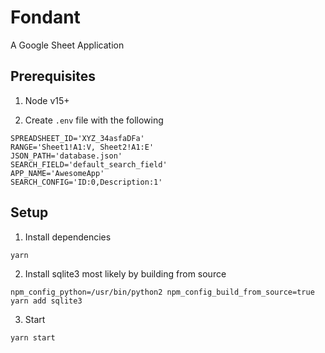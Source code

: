 # Fondant
A Google Sheet Application

## Prerequisites

1. Node v15+

2. Create `.env` file with the following

```
SPREADSHEET_ID='XYZ_34asfaDFa'
RANGE='Sheet1!A1:V, Sheet2!A1:E'
JSON_PATH='database.json'
SEARCH_FIELD='default_search_field'
APP_NAME='AwesomeApp'
SEARCH_CONFIG='ID:0,Description:1'
```

## Setup

1. Install dependencies

```
yarn
```

2.  Install sqlite3 most likely by building from source

```
npm_config_python=/usr/bin/python2 npm_config_build_from_source=true yarn add sqlite3
```

3. Start

```
yarn start
```

